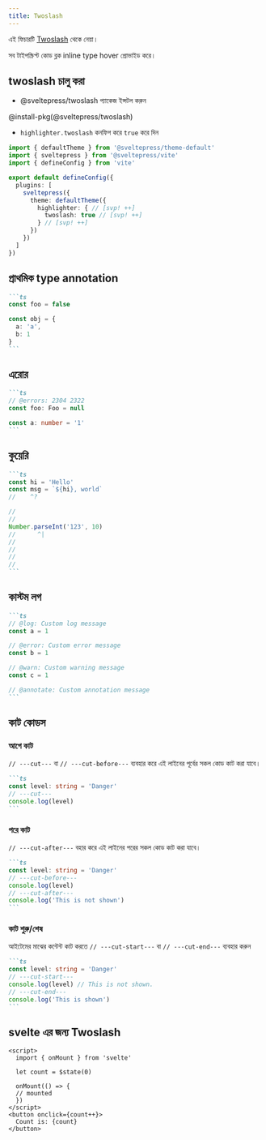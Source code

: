 ```yaml
---
title: Twoslash
---
```


এই ফিচারটি [Twoslash](https://github.com/twoslashes/twoslash) থেকে নেয়া।

সব টাইপস্ক্রিপ্ট কোড ব্লক inline type hover প্রোভাইড করে।

## twoslash চালু করা

* @sveltepress/twoslash প্যাকেজ ইন্সটল করুন

@install-pkg(@sveltepress/twoslash)

* `highlighter.twoslash` কনফিগ করে `true` করে দিন
```ts title="vite.config.(js|ts)"
import { defaultTheme } from '@sveltepress/theme-default'
import { sveltepress } from '@sveltepress/vite'
import { defineConfig } from 'vite'

export default defineConfig({
  plugins: [
    sveltepress({
      theme: defaultTheme({
        highlighter: { // [svp! ++]
          twoslash: true // [svp! ++]
        } // [svp! ++]
      })
    })
  ]
})
```

## প্রাথমিক type annotation

````md live
```ts
const foo = false

const obj = {
  a: 'a',
  b: 1
}
```
````

## এরোর

````md live
```ts
// @errors: 2304 2322
const foo: Foo = null

const a: number = '1'
```
````

## কুয়েরি

````md live
```ts
const hi = 'Hello'
const msg = `${hi}, world`
//    ^?

//
//
Number.parseInt('123', 10)
//      ^|
//
//
//
//
```
````

## কাস্টম লগ

````md live
```ts
// @log: Custom log message
const a = 1

// @error: Custom error message
const b = 1

// @warn: Custom warning message
const c = 1

// @annotate: Custom annotation message
```
````

## কাট কোডস

### আগে কাট

`// ---cut---` বা `// ---cut-before---` ব্যবহার করে এই লাইনের পূর্বের সকল কোড কাট করা যাবে।

````md live
```ts
const level: string = 'Danger'
// ---cut---
console.log(level)
```
````

### পরে কাট

`// ---cut-after---` বহার করে এই লাইনের পরের সকল কোড কাট করা যাবে।

````md live
```ts
const level: string = 'Danger'
// ---cut-before---
console.log(level)
// ---cut-after---
console.log('This is not shown')
```
````

### কাট শুরু/শেষ

আইটেমের মাঝের কন্টেন্ট কাট করতে `// ---cut-start---` বা `// ---cut-end---`  ব্যবহার করুন

````md live
```ts
const level: string = 'Danger'
// ---cut-start---
console.log(level) // This is not shown.
// ---cut-end---
console.log('This is shown')
```
````

## svelte এর জন্য Twoslash

```svelte
<script>
  import { onMount } from 'svelte'

  let count = $state(0)

  onMount(() => {
  // mounted
  })
</script>
<button onclick={count++}>
  Count is: {count}
</button>
```

